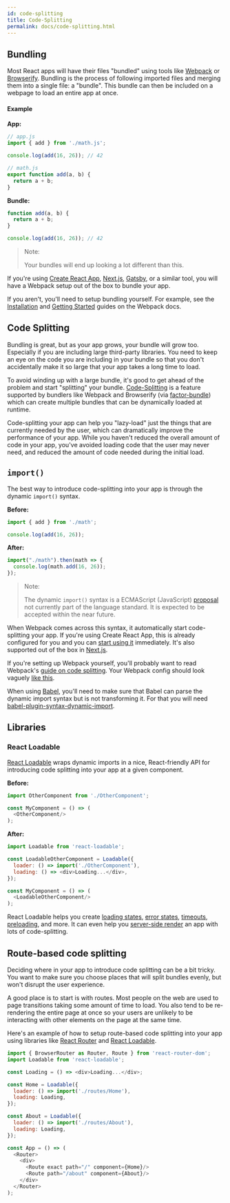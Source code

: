 ```yaml
---
id: code-splitting
title: Code-Splitting
permalink: docs/code-splitting.html
---
```


## Bundling

Most React apps will have their files "bundled" using tools like
[Webpack](https://webpack.js.org/) or [Browserify](http://browserify.org/).
Bundling is the process of following imported files and merging them into a
single file: a "bundle". This bundle can then be included on a webpage to load
an entire app at once.

#### Example

**App:**

```js
// app.js
import { add } from './math.js';

console.log(add(16, 26)); // 42
```

```js
// math.js
export function add(a, b) {
  return a + b;
}
```

**Bundle:**

```js
function add(a, b) {
  return a + b;
}

console.log(add(16, 26)); // 42
```

> Note:
>
> Your bundles will end up looking a lot different than this.

If you're using [Create React App](https://github.com/facebookincubator/create-react-app), [Next.js](https://github.com/zeit/next.js/), [Gatsby](https://www.gatsbyjs.org/), or a similar tool, you will have a Webpack setup out of the box to bundle your
app.

If you aren't, you'll need to setup bundling yourself. For example, see the
[Installation](https://webpack.js.org/guides/installation/) and
[Getting Started](https://webpack.js.org/guides/getting-started/) guides on the
Webpack docs.

## Code Splitting

Bundling is great, but as your app grows, your bundle will grow too. Especially
if you are including large third-party libraries. You need to keep an eye on
the code you are including in your bundle so that you don't accidentally make
it so large that your app takes a long time to load.

To avoid winding up with a large bundle, it's good to get ahead of the problem
and start "splitting" your bundle.
 [Code-Splitting](https://webpack.js.org/guides/code-splitting/) is a feature
supported by bundlers like Webpack and Browserify (via
[factor-bundle](https://github.com/browserify/factor-bundle)) which can create
multiple bundles that can be dynamically loaded at runtime.

Code-splitting your app can help you "lazy-load" just the things that are
currently needed by the user, which can dramatically improve the performance of
your app. While you haven't reduced the overall amount of code in your app,
you've avoided loading code that the user may never need, and reduced the amount
of code needed during the initial load.

## `import()`

The best way to introduce code-splitting into your app is through the dynamic
`import()` syntax.

**Before:**

```js
import { add } from './math';

console.log(add(16, 26));
```

**After:**

```js
import("./math").then(math => {
  console.log(math.add(16, 26));
});
```

> Note:
>
> The dynamic `import()` syntax is a ECMAScript (JavaScript)
> [proposal](https://github.com/tc39/proposal-dynamic-import) not currently
> part of the language standard. It is expected to be accepted within the
> near future.

When Webpack comes across this syntax, it automatically start code-splitting
your app. If you're using Create React App, this is already configured for you
and you can [start using it](https://github.com/facebookincubator/create-react-app/blob/master/packages/react-scripts/template/README.md#code-splitting) immediately. It's also supported
out of the box in [Next.js](https://github.com/zeit/next.js/#dynamic-import).

If you're setting up Webpack yourself, you'll probably want to read Webpack's
[guide on code splitting](https://webpack.js.org/guides/code-splitting/). Your Webpack config should look vaguely [like this](https://gist.github.com/gaearon/ca6e803f5c604d37468b0091d9959269).

When using [Babel](http://babeljs.io/), you'll need to make sure that Babel can
parse the dynamic import syntax but is not transforming it. For that you will need [babel-plugin-syntax-dynamic-import](https://yarnpkg.com/en/package/babel-plugin-syntax-dynamic-import).

## Libraries

### React Loadable

[React Loadable](https://github.com/thejameskyle/react-loadable) wraps
dynamic imports in a nice, React-friendly API for introducing code
splitting into your app at a given component.

**Before:**

```js
import OtherComponent from './OtherComponent';

const MyComponent = () => (
  <OtherComponent/>
);
```

**After:**

```js
import Loadable from 'react-loadable';

const LoadableOtherComponent = Loadable({
  loader: () => import('./OtherComponent'),
  loading: () => <div>Loading...</div>,
});

const MyComponent = () => (
  <LoadableOtherComponent/>
);
```

React Loadable helps you create
[loading states](https://github.com/thejameskyle/react-loadable#creating-a-great-loading-component),
[error states](https://github.com/thejameskyle/react-loadable#loading-error-states),
[timeouts](https://github.com/thejameskyle/react-loadable#timing-out-when-the-loader-is-taking-too-long),
[preloading](https://github.com/thejameskyle/react-loadable#preloading), and
more. It can even help you [server-side render](https://github.com/thejameskyle/react-loadable#------------server-side-rendering) an app with lots of code-splitting.

## Route-based code splitting

Deciding where in your app to introduce code splitting can be a bit tricky. You
want to make sure you choose places that will split bundles evenly, but won't
disrupt the user experience.

A good place is to start is with routes. Most people on the web are used to
page transitions taking some amount of time to load. You also tend to be
re-rendering the entire page at once so your users are unlikely to be
interacting with other elements on the page at the same time.

Here's an example of how to setup route-based code splitting into your app using
libraries like [React Router](https://reacttraining.com/react-router/) and
[React Loadable](https://github.com/thejameskyle/react-loadable).

```js
import { BrowserRouter as Router, Route } from 'react-router-dom';
import Loadable from 'react-loadable';

const Loading = () => <div>Loading...</div>;

const Home = Loadable({
  loader: () => import('./routes/Home'),
  loading: Loading,
});

const About = Loadable({
  loader: () => import('./routes/About'),
  loading: Loading,
});

const App = () => (
  <Router>
    <div>
      <Route exact path="/" component={Home}/>
      <Route path="/about" component={About}/>
    </div>
  </Router>
);
```

